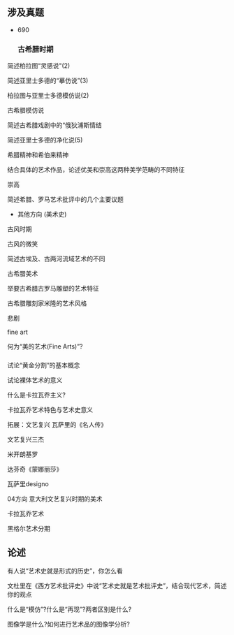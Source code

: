 ## 涉及真题
- 690
  ### 古希腊时期
简述柏拉图“灵感说"(2)

简述亚里士多德的“摹仿说”(3)

柏拉图与亚里士多德模仿说(2)

古希腊模仿说

简述古希腊戏剧中的“俄狄浦斯情结

简述亚里士多德的净化说(5)

希腊精神和希伯来精神

结合具体的艺术作品，论述优美和崇高这两种美学范畴的不同特征

崇⾼ 

简述希腊、罗马艺术批评中的几个主要议题

- 其他方向 (美术史)

古风时期

古风的微笑

简述古埃及、古两河流域艺术的不同

古希腊美术

举要古希腊古罗马雕塑的艺术特征

古希腊雕刻家米隆的艺术风格

悲剧 

fine art 

何为“美的艺术(Fine Arts)”? 

### 
试论“黄金分割”的基本概念

试论裸体艺术的意义

什么是卡拉瓦乔主义?

卡拉瓦乔艺术特色与艺术史意义

拓展：文艺复兴
瓦萨里的《名人传》

文艺复兴三杰

米开朗基罗

达芬奇《蒙娜丽莎》

瓦萨里designo

04方向
意大利文艺复兴时期的美术

卡拉瓦乔艺术

⿊格尔艺术分期

## 论述
有⼈说“艺术史就是形式的历史”，你怎么看

⽂杜⾥在《西⽅艺术批评史》中说“艺术史就是艺术批评史”，结合现代艺术，简述你的观点

什么是“模仿”?什么是“再现”?两者区别是什么?

图像学是什么?如何进⾏艺术品的图像学分析?
